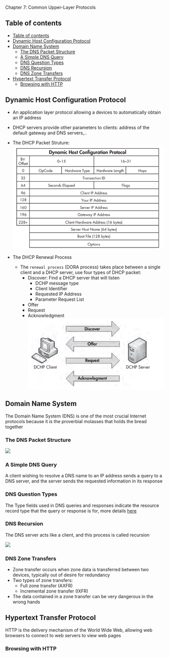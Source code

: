 Chapter 7: Common Upper-Layer Protocols


## Table of contents

- [Table of contents](#table-of-contents)
- [Dynamic Host Configuration Protocol](#dynamic-host-configuration-protocol)
- [Domain Name System](#domain-name-system)
  - [The DNS Packet Structure](#the-dns-packet-structure)
  - [A Simple DNS Query](#a-simple-dns-query)
  - [DNS Question Types](#dns-question-types)
  - [DNS Recursion](#dns-recursion)
  - [DNS Zone Transfers](#dns-zone-transfers)
- [Hypertext Transfer Protocol](#hypertext-transfer-protocol)
  - [Browsing with HTTP](#browsing-with-http)


## Dynamic Host Configuration Protocol
  
- An application layer protocol allowing a devices to automatically obtain an IP address
- DHCP servers provide other parameters to clients: address of the default gateway and DNS servers,..

- The DHCP Packet Struture:
    ![](IMG/2023-03-17-09-54-25.png)

- The DHCP Renewal Process
  - The `renewal process` (DORA process) takes place between a single client and a DHCP server, use four types of DHCP packet:
    - Discover: Find a DHCP server that will listen
      - DCHP message type
      - Client Identifier
      - Requested IP Address
      - Parameter Request List
    - Offer
    - Request
    - Acknowledgment
    ![](IMG/2023-03-17-13-13-31.png)

## Domain Name System

The Domain Name System (DNS) is one of the most crucial Internet protocols because it is the proverbial molasses that holds the bread together

### The DNS Packet Structure

![](https://i.ibb.co/h7XDyBn/Screenshot-2023-03-20-171258.png)

### A Simple DNS Query

A client wishing to resolve a DNS name to an IP address sends a query to a DNS server, and the server sends the requested information in its response

### DNS Question Types

The Type fields used in DNS queries and responses indicate the resource record type that the query or response is for, more details [here](http://www.iana.org/assignments/dns-parameters/)

### DNS Recursion

The DNS server acts like a client, and this process is called recursion

![](https://i.ibb.co/TPBh7w2/Screenshot-2023-03-20-172225.png)

### DNS Zone Transfers

- Zone transfer occurs when zone data is transferred between two devices, typically out of desire for redundancy
- Two types of zone transfers:
  - Full zone transfer (AXFR)
  - Incremental zone transfer (IXFR)
- The data contained in a zone transfer can be very dangerous in the wrong hands

## Hypertext Transfer Protocol

HTTP is the delivery mechanism of the World Wide Web, allowing web browsers to connect to web servers to view web pages

### Browsing with HTTP


